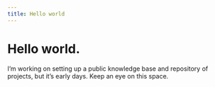 ```yaml
---
title: Hello world
---
```


# Hello world.

I’m working on setting up a public knowledge base and repository of projects, but it’s early days. Keep an eye on this space.